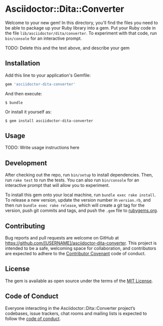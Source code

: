 # Asciidoctor::Dita::Converter

Welcome to your new gem! In this directory, you'll find the files you need to be able to package up your Ruby library into a gem. Put your Ruby code in the file `lib/asciidoctor/dita/converter`. To experiment with that code, run `bin/console` for an interactive prompt.

TODO: Delete this and the text above, and describe your gem

## Installation

Add this line to your application's Gemfile:

```ruby
gem 'asciidoctor-dita-converter'
```

And then execute:

    $ bundle

Or install it yourself as:

    $ gem install asciidoctor-dita-converter

## Usage

TODO: Write usage instructions here

## Development

After checking out the repo, run `bin/setup` to install dependencies. Then, run `rake test` to run the tests. You can also run `bin/console` for an interactive prompt that will allow you to experiment.

To install this gem onto your local machine, run `bundle exec rake install`. To release a new version, update the version number in `version.rb`, and then run `bundle exec rake release`, which will create a git tag for the version, push git commits and tags, and push the `.gem` file to [rubygems.org](https://rubygems.org).

## Contributing

Bug reports and pull requests are welcome on GitHub at https://github.com/[USERNAME]/asciidoctor-dita-converter. This project is intended to be a safe, welcoming space for collaboration, and contributors are expected to adhere to the [Contributor Covenant](http://contributor-covenant.org) code of conduct.

## License

The gem is available as open source under the terms of the [MIT License](https://opensource.org/licenses/MIT).

## Code of Conduct

Everyone interacting in the Asciidoctor::Dita::Converter project’s codebases, issue trackers, chat rooms and mailing lists is expected to follow the [code of conduct](https://github.com/[USERNAME]/asciidoctor-dita-converter/blob/master/CODE_OF_CONDUCT.md).
